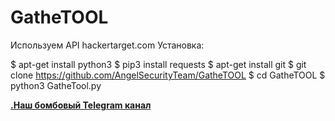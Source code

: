 # GatheTOOL
Используем API hackertarget.com
Установка:

$ apt-get install python3
$ pip3 install requests
$ apt-get install git
$ git clone https://github.com/AngelSecurityTeam/GatheTOOL
$ cd GatheTOOL
$ python3 GatheTool.py

<b><a href="https://t.me/blackhat_lab">.Наш бомбовый Telegram канал<a></b>
